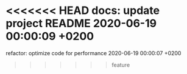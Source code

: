 <<<<<<< HEAD
docs: update project README 2020-06-19 00:00:09 +0200
=======
refactor: optimize code for performance 2020-06-19 00:00:07 +0200
>>>>>>> feature
